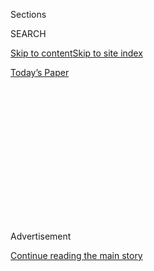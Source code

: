 <div id="app">

<div>

<div>

<div>

<div class="NYTAppHideMasthead css-1q2w90k e1suatyy0">

<div class="section css-ui9rw0 e1suatyy2">

<div class="css-eph4ug er09x8g0">

<div class="css-6n7j50">

</div>

<span class="css-1dv1kvn">Sections</span>

<div class="css-10488qs">

<span class="css-1dv1kvn">SEARCH</span>

</div>

[Skip to content](#site-content)[Skip to site
index](#site-index)

</div>

<div class="css-10698na e1huz5gh0">

</div>

</div>

<div id="masthead-bar-one" class="section hasLinks css-15hmgas e1csuq9d3">

<div class="css-uqyvli e1csuq9d0">

</div>

<div class="css-1uqjmks e1csuq9d1">

</div>

<div class="css-9e9ivx">

[](https://myaccount.nytimes3xbfgragh.onion/auth/login?response_type=cookie&client_id=vi)

</div>

<div class="css-1bvtpon e1csuq9d2">

[Today’s
Paper](https://www.nytimes3xbfgragh.onion/section/todayspaper)

</div>

</div>

</div>

</div>

<div data-aria-hidden="false">

<div id="site-content" data-role="main">

<div>

<div class="css-1aor85t" style="opacity:0.000000001;z-index:-1;visibility:hidden">

<div class="css-1hqnpie">

<div class="css-epjblv">

<span class="css-17xtcya">[Opinion](/section/opinion)</span><span class="css-x15j1o">|</span><span class="css-fwqvlz">Being
a Grandma During a
Pandemic</span>

</div>

<div class="css-k008qs">

<div class="css-1iwv8en">

<span class="css-18z7m18"></span>

<div>

</div>

</div>

<span class="css-1n6z4y">https://nyti.ms/3jNLA42</span>

<div class="css-1705lsu">

<div class="css-4xjgmj">

<div class="css-4skfbu" data-role="toolbar" data-aria-label="Social Media Share buttons, Save button, and Comments Panel with current comment count" data-testid="share-tools">

  - 
  - 
  - 
  - 
    
    <div class="css-6n7j50">
    
    </div>

  - 

</div>

</div>

</div>

</div>

</div>

</div>

<div id="NYT_TOP_BANNER_REGION" class="css-13pd83m">

</div>

<div id="top-wrapper" class="css-1sy8kpn">

<div id="top-slug" class="css-l9onyx">

Advertisement

</div>

[Continue reading the main
story](#after-top)

<div class="ad top-wrapper" style="text-align:center;height:100%;display:block;min-height:250px">

<div id="top" class="place-ad" data-position="top" data-size-key="top">

</div>

</div>

<div id="after-top">

</div>

</div>

<div>

<div class="css-v5btjw etb61u70">

<div class="css-v05ibm etb61u71">

[Opinion](/section/opinion)

</div>

</div>

<div id="sponsor-wrapper" class="css-1hyfx7x">

<div id="sponsor-slug" class="css-19vbshk">

Supported by

</div>

[Continue reading the main
story](#after-sponsor)

<div id="sponsor" class="ad sponsor-wrapper" style="text-align:center;height:100%;display:block">

</div>

<div id="after-sponsor">

</div>

</div>

<div class="css-186x18t">

letterS

</div>

<div class="css-1vkm6nb ehdk2mb0">

# Being a Grandma During a Pandemic

</div>

Grandmothers agonize over whether it’s safe to attend a grandson’s
wedding and relate the joys of sharing space and a journal with
grandchildren.

<div class="css-bn0qp euiyums0">

July 28,
2020

<div class="css-4xjgmj">

<div class="css-d8bdto" data-role="toolbar" data-aria-label="Social Media Share buttons, Save button, and Comments Panel with current comment count" data-testid="share-tools">

  - 
  - 
  - 
  - 
    
    <div class="css-6n7j50">
    
    </div>

  - 

</div>

</div>

</div>

<div class="css-79elbk" data-testid="photoviewer-wrapper">

<div class="css-z3e15g" data-testid="photoviewer-wrapper-hidden">

</div>

<div class="css-1a48zt4 ehw59r15" data-testid="photoviewer-children">

![<span class="css-16f3y1r e13ogyst0" data-aria-hidden="true"> </span><span class="css-cnj6d5 e1z0qqy90" itemprop="copyrightHolder"><span class="css-1ly73wi e1tej78p0">Credit...</span><span><span>Getty
Images</span></span></span>](https://static01.graylady3jvrrxbe.onion/images/2020/07/20/opinion/20egan/17egan-articleLarge.jpg?quality=75&auto=webp&disable=upscale)

</div>

</div>

</div>

<div class="section meteredContent css-1r7ky0e" name="articleBody" itemprop="articleBody">

<div class="css-1fanzo5 StoryBodyCompanionColumn">

<div class="css-53u6y8">

**To the Editor:**

I was having a heated discussion recently with my daughter about
exposing myself to the “outside.” She and her siblings criticize me for,
say, going to the supermarket or, worse, the hairdresser. She, in her
50s, feels that I, in my 80s, should be more restrictive.

My feeling is that I live in a comparatively safe area, am in good
health — I even teach yoga, on the lawn — and take the necessary
precautions, so I can allow myself more leeway. The isolation since I’ve
become a widow, and with my family living very far away, is hard.

So now I have my grandson’s wedding next month to consider, a small,
downsized wedding. Of course I don’t want to get sick, go to a hospital
or die. But I’ve had four largely solitary months to think about this.
Concluding our talk, I told my daughter, without realizing the irony,
“Darling, I’m going, because there’s more to life than just living\!”

Sondra Markim  
Piermont, N.Y.

**To the Editor:**

Re “[Our Life Was Languid. Then My Daughter’s Family Moved
In](https://www.nytimes3xbfgragh.onion/2020/07/17/opinion/coronavirus-family.html)”
(column, July 18):

How I so agree with Timothy Egan’s essay about three generations living
under one roof, as I’m living it. Two weeks after New York went into
quarantine my son, daughter-in-law and granddaughter from Manhattan
moved in and are still here.

</div>

</div>

<div class="css-1fanzo5 StoryBodyCompanionColumn">

<div class="css-53u6y8">

Our living room became a playroom and classroom as my granddaughter
Zoomed her preschool program and ballet school. Cooking for five became
the norm, and we celebrated my granddaughter’s third birthday and my
son’s birthday by teaching her how to bake. Everyone pitches in on
cleaning up and doing laundry, and throughout this pandemic we have
learned to navigate and give each of us enough space to keep our sanity.

I will miss them when they go back to their apartment at the end of the
summer, but I’ll miss more a little girl every morning calling out my
name to take her out of bed. It has been the worst of times, but it has
been the best of times as well.

Viviane Kovacs  
Searingtown, N.Y.

**To the Editor:**

Re “[Telling Children the Story of the
Pandemic](https://www.nytimes3xbfgragh.onion/2020/07/14/well/family/children-coronavirus-stories.html)”
(Science Times, July 21):

Dr. Perri Klass’s article rang true for me. As we began to face the
Covid-19 lockdown, I realized how little my grandparents had told us
about their experiences in the 1918 flu pandemic. I determined that my
five grandchildren would have a tangible record of their experience that
they could share with their children and grandchildren.

I set up a WhatsApp group with my children who live in Antalya, Turkey,
and Larchmont, N.Y., so we could all share pictures and thoughts. I was
impressed with the creativity and humor the parents were imparting to
their children, ages 6 to 15. I began to create a photo journal of their
activities, mixed with scenes of my own walks with my husband in Central
Park, where the field hospital was a sobering addition. I dedicated the
book to my children and their amazing spouses.

I am just finishing Volume I now, and I hope that Volume II will be a
short one with a happy ending. The act of assembling the book has
provided me with hours of joyful distraction to all the heartbreaking
news.

</div>

</div>

<div class="css-1fanzo5 StoryBodyCompanionColumn">

<div class="css-53u6y8">

Susan Todd Johnson  
New York

</div>

</div>

</div>

<div>

</div>

<div>

</div>

<div>

</div>

<div>

<div id="bottom-wrapper" class="css-1ede5it">

<div id="bottom-slug" class="css-l9onyx">

Advertisement

</div>

[Continue reading the main
story](#after-bottom)

<div id="bottom" class="ad bottom-wrapper" style="text-align:center;height:100%;display:block;min-height:90px">

</div>

<div id="after-bottom">

</div>

</div>

</div>

</div>

</div>

## Site Index

<div>

</div>

## Site Information Navigation

  - [© <span>2020</span> <span>The New York Times
    Company</span>](https://help.nytimes3xbfgragh.onion/hc/en-us/articles/115014792127-Copyright-notice)

<!-- end list -->

  - [NYTCo](https://www.nytco.com/)
  - [Contact
    Us](https://help.nytimes3xbfgragh.onion/hc/en-us/articles/115015385887-Contact-Us)
  - [Work with us](https://www.nytco.com/careers/)
  - [Advertise](https://nytmediakit.com/)
  - [T Brand Studio](http://www.tbrandstudio.com/)
  - [Your Ad
    Choices](https://www.nytimes3xbfgragh.onion/privacy/cookie-policy#how-do-i-manage-trackers)
  - [Privacy](https://www.nytimes3xbfgragh.onion/privacy)
  - [Terms of
    Service](https://help.nytimes3xbfgragh.onion/hc/en-us/articles/115014893428-Terms-of-service)
  - [Terms of
    Sale](https://help.nytimes3xbfgragh.onion/hc/en-us/articles/115014893968-Terms-of-sale)
  - [Site
    Map](https://spiderbites.nytimes3xbfgragh.onion)
  - [Help](https://help.nytimes3xbfgragh.onion/hc/en-us)
  - [Subscriptions](https://www.nytimes3xbfgragh.onion/subscription?campaignId=37WXW)

</div>

</div>

</div>

</div>
